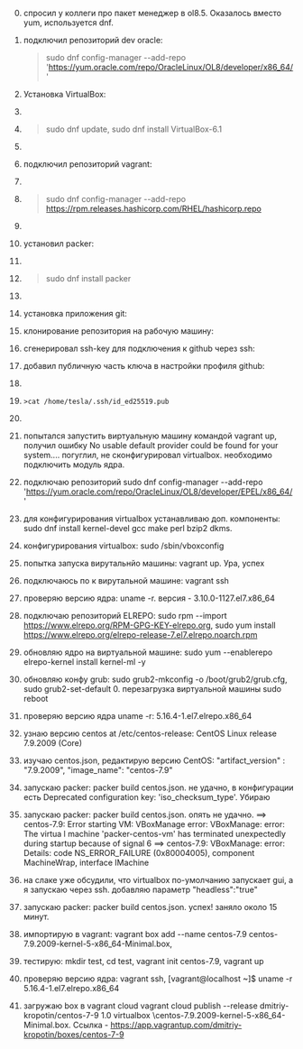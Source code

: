 0. спросил у коллеги про пакет менеджер в ol8.5. Оказалось вместо yum, используется dnf.
1. подключил репозиторий dev oracle: 
	>sudo dnf config-manager --add-repo 'https://yum.oracle.com/repo/OracleLinux/OL8/developer/x86_64/'
	
3. Установка VirtualBox: 
4. 
5. 	>sudo dnf update, sudo dnf install VirtualBox-6.1
6. 
7. подключил репозиторий vagrant: 
8. 
9.	 >sudo dnf config-manager --add-repo https://rpm.releases.hashicorp.com/RHEL/hashicorp.repo
10. 
11. установил packer: 
12. 
13.	 >sudo dnf install packer
14. 
15. установка приложения git: 
16. клонирование репозитория на рабочую машину: 
17. сгенерировал ssh-key для подключения к github через ssh: 
18. добавил публичную часть ключа в настройки профиля github: 
19. 
20. 	>cat /home/tesla/.ssh/id_ed25519.pub
21. 
22. попытался запустить виртуальную машину командой vagrant up, получил ошибку No usable default provider could be found for your system.... погуглил, не сконфигурировал virtualbox. необходимо подключить модуль ядра. 
23. подключаю репозиторий sudo dnf config-manager --add-repo 'https://yum.oracle.com/repo/OracleLinux/OL8/developer/EPEL/x86_64/'
24. для конфигурирования virtualbox устанавливаю доп. компоненты: sudo dnf install kernel-devel gcc make perl bzip2 dkms. 
25. конфигурирования virtualbox: sudo /sbin/vboxconfig
26. попытка запуска вирутальнйо машины: vagrant up. Ура, успех
27. подключаюсь по к вирутальной машине: vagrant ssh
28. проверяю версию ядра: uname -r. версия - 3.10.0-1127.el7.x86_64
29. подключаю репозиторий ELREPO: sudo rpm --import https://www.elrepo.org/RPM-GPG-KEY-elrepo.org, sudo yum install https://www.elrepo.org/elrepo-release-7.el7.elrepo.noarch.rpm
30. обновляю ядро на виртуальной машине: sudo yum --enablerepo elrepo-kernel install kernel-ml -y
31. обновляю конфу grub: sudo grub2-mkconfig -o /boot/grub2/grub.cfg, sudo grub2-set-default 0. перезагрузка виртуальной машины sudo reboot
32. проверяю версию ядра uname -r: 5.16.4-1.el7.elrepo.x86_64
33. узнаю версию centos at /etc/centos-release: CentOS Linux release 7.9.2009 (Core)
34. изучаю centos.json, редактирую версию CentOS: "artifact_version" : "7.9.2009", 	"image_name": "centos-7.9"
35. запускаю packer: packer build centos.json. не удачно, в конфигурации есть Deprecated configuration key: 'iso_checksum_type'. Убираю
36. запускаю packer: packer build centos.json. опять не удачно. 
	==> centos-7.9: Error starting VM: VBoxManage error: VBoxManage: error: The virtua
	l machine 'packer-centos-vm' has terminated unexpectedly during startup because of signal 6
	==> centos-7.9: VBoxManage: error: Details: code NS_ERROR_FAILURE (0x80004005), component MachineWrap, interface IMachine
24. на слаке уже обсудили, что virtualbox по-умолчанию запускает gui, а я запускаю через ssh. добавляю параметр "headless":"true"
25. запускаю packer: packer build centos.json. успех! заняло около 15 минут.
26. импортирую в vagrant: vagrant box add --name centos-7.9 centos-7.9.2009-kernel-5-x86_64-Minimal.box, 
27. тестирую: mkdir test, cd test, vagrant init centos-7.9, vagrant up
28. проверяю версию ядра: vagrant ssh, 
	[vagrant@localhost ~]$ uname -r
	5.16.4-1.el7.elrepo.x86_64
29. загружаю box в vagrant cloud vagrant cloud publish --release dmitriy-kropotin/centos-7-9 1.0 virtualbox \centos-7.9.2009-kernel-5-x86_64-Minimal.box. Ссылка - https://app.vagrantup.com/dmitriy-kropotin/boxes/centos-7-9
